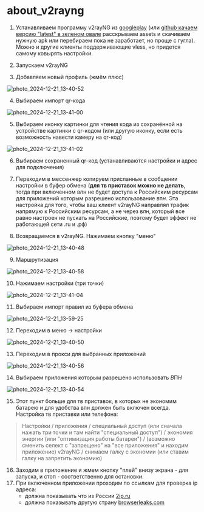 # about_v2rayng
1. Устанавливаем программу v2rayNG из [googleplay](https://play.google.com/store/apps/details?id=com.v2ray.ang&hl=ru) (или [github качаем версию "latest" в зеленом овале](https://github.com/2dust/v2rayNG/releases) расскрываем assets и скачиваем нужную apk или перебираем пока не заработает, но проще с гугла). Можно и другие клиенты поддерживающие vless, но придется самому ковырять настройки.

2. Запускаем v2rayNG

3. Добавляем новый профиль (жмём плюс)

![photo_2024-12-21_13-40-52](https://github.com/user-attachments/assets/d2b91e9d-fdcf-4057-9e91-63d0d63b0bf2)

4. Выбираем импорт qr-кода

![photo_2024-12-21_13-41-00](https://github.com/user-attachments/assets/4b47929b-2bf2-4589-b11d-fa32a37b4512)

5. Выбираем иконку картинки для чтения кода из сохранённой на устройстве картинки с qr-кодом (или другую иконку, если есть возможность навести камеру на qr-код)

![photo_2024-12-21_13-41-02](https://github.com/user-attachments/assets/ee707313-958c-4dbd-9c04-7523c2ec53a3)

6. Выбираем сохраненный qr-код (устанавливаются настройки и адрес для подключения)
7. Переходим в мессенжер копируем присланные в сообщении настройки в буфер обмена (**для тв приставок можно не делать**, тогда при включенном в*п*н не будет доступа к Российским ресурсам для приложений которым разрешено использование *в*п*н*. Эта настройка для того, чтобы ваш клиент v2rayNG направлял трафик напрямую к Российским ресурсам, а не через в*п*н, который все равно настроен не пускать на Российские, поэтому будет эффект не работающей сети .ru и .рф)

8. Возвращаемся в v2rayNG. Нажимаем кнопку "меню"

![photo_2024-12-21_13-40-48](https://github.com/user-attachments/assets/d1247694-56db-4c23-b977-740a0d4e0f55)

9. Маршрутизация

![photo_2024-12-21_13-40-58](https://github.com/user-attachments/assets/56ddcb98-5a35-40fb-aeb0-69a4b65c1734)


10. Нажимаем настройки (три точки)

![photo_2024-12-21_13-41-04](https://github.com/user-attachments/assets/f40a4d60-3b90-4d0b-8063-461b754d7982)

11. Выбираем импорт правил из буфера обмена

![photo_2024-12-21_13-59-25](https://github.com/user-attachments/assets/9b4b9e9a-91ff-41d0-a7b1-d869ab277efb)

12. Переходим в меню -> настройки

![photo_2024-12-21_13-40-50](https://github.com/user-attachments/assets/3b155146-376c-4ef1-ac69-97410d977543)

13. Переходим в прокси для выбранных приложений

![photo_2024-12-21_13-40-56](https://github.com/user-attachments/assets/1968eeb9-3eaf-4d62-89b0-018651cc09e3)

14. Выбираем приложения которым разрешено использовать *В*П*Н*

![photo_2024-12-21_13-40-54](https://github.com/user-attachments/assets/2c1c6458-5906-47ab-b666-ad5a1f11985b)

15. Этот пункт больше для тв приставок, в которых не экономим батарею и для удобства  впн должен быть включен всегда. Настройка тв приставки или телефона:

> Настройки /
> приложения /
> специальный доступ (или сначала нажать три точки и там найти "специальный доступ") /
> экономия энергии (или "оптимизация работы батареи") /
> (возможно сменить селект с "запрещено" на "все приложения" и находим приложение) v2rayNG /
> снимаем галку с экономии (или ставим галку на запретить экономию)


16. Заходим в приложение и жмем кнопку "плей" внизу экрана - для запуска, и стоп - соответственно для остановки.
17. При включенном приложении проходим по ссылкам для проверка ip адреса:
    - должна показывать что из России [2ip.ru](https://2ip.ru/)
    - должна показывать другую страну [browserleaks.com](https://browserleaks.com/ip)

